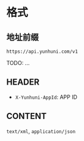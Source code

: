 # 格式

## 地址前缀

```
https://api.yunhuni.com/v1
```

TODO: ...

## HEADER

- `X-Yunhuni-AppId`: APP ID

## CONTENT

`text/xml`, `application/json`
